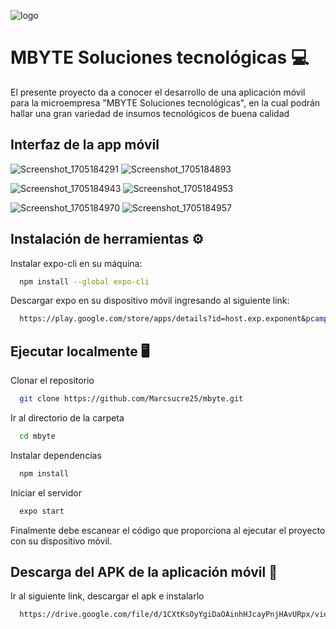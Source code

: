 ![logo](https://github.com/Marcsucre25/mbyte/assets/105298870/8a9e5ab2-89bf-4305-a09a-eb05c2c43a0b)

# MBYTE Soluciones tecnológicas 💻

El presente proyecto da a conocer el desarrollo de una aplicación móvil para la microempresa "MBYTE Soluciones tecnológicas", en la cual podrán hallar una gran variedad de insumos tecnológicos de buena calidad

## Interfaz de la app móvil
![Screenshot_1705184291](https://github.com/Marcsucre25/mbyte/assets/105298870/ce2f7d1c-ef54-445c-96ea-0fa630f20b41)       ![Screenshot_1705184893](https://github.com/Marcsucre25/mbyte/assets/105298870/90d8e274-8c04-47d6-95af-00b554a82960)

![Screenshot_1705184943](https://github.com/Marcsucre25/mbyte/assets/105298870/79991843-9cd4-4c4f-bbfb-f1dd7c2de60b)       ![Screenshot_1705184953](https://github.com/Marcsucre25/mbyte/assets/105298870/a8e24aa1-9a42-48f1-8b69-f6dfe4676746)

![Screenshot_1705184970](https://github.com/Marcsucre25/mbyte/assets/105298870/1f955fac-a494-4de6-a628-96feeb4d893d)       ![Screenshot_1705184957](https://github.com/Marcsucre25/mbyte/assets/105298870/16368df3-c784-4cf9-a00a-c7fcac41a89f)







## Instalación de herramientas ⚙

Instalar expo-cli en su máquina:

```bash
  npm install --global expo-cli
```

Descargar expo en su dispositivo móvil ingresando al siguiente link:

```bash
  https://play.google.com/store/apps/details?id=host.exp.exponent&pcampaignid=web_share
```

## Ejecutar localmente 🖥

Clonar el repositorio

```bash
  git clone https://github.com/Marcsucre25/mbyte.git
```

Ir al directorio de la carpeta

```bash
  cd mbyte
```

Instalar dependencias

```bash
  npm install
```

Iniciar el servidor

```bash
  expo start
```

Finalmente debe escanear el código que proporciona al ejecutar el proyecto con su dispositivo móvil.

## Descarga del APK de la aplicación móvil 📱

Ir al siguiente link, descargar el apk e instalarlo

```bash
  https://drive.google.com/file/d/1CXtKsOyYgiDaOAinhHJcayPnjHAvURpx/view?usp=sharing
```
